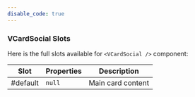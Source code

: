 ```yaml
---
disable_code: true
---
```


### VCardSocial Slots

Here is the full slots available for `<VCardSocial />` component:

| Slot     | Properties                          | Description       |
| -------- | ----------------------------------- | ----------------- |
| #default | <span class="is-null">`null`</span> | Main card content |

